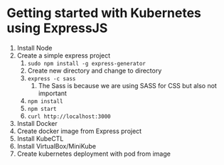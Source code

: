 # Getting started with Kubernetes using ExpressJS

1. Install Node
1. Create a simple express project
   1. `sudo npm install -g express-generator`
   1. Create new directory and change to directory
   1. `express -c sass`
      1. The Sass is because we are using SASS for CSS but also not important
   1. `npm install`
   1. `npm start`
   1. `curl http://localhost:3000`
1. Install Docker    
1. Create docker image from Express project
1. Install KubeCTL 
1. Install VirtualBox/MiniKube   
1. Create kubernetes deployment with pod from image